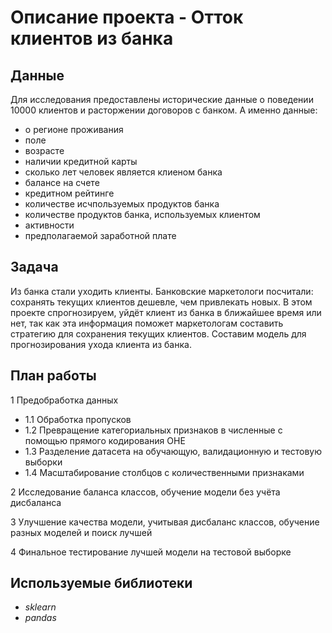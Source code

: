 # Описание проекта - Отток клиентов из банка


## Данные

Для исследования предоставлены исторические данные о поведении 10000 клиентов и расторжении договоров с банком. А именно данные: 
- о регионе проживания
- поле
- возрасте
- наличии кредитной карты
- сколько лет человек является клиеном банка 
- балансе на счете
- кредитном рейтинге
- количестве исчпользуемых продуктов банка 
- количестве продуктов банка, используемых клиентом
- активности
- предполагаемой заработной плате


## Задача

Из банка стали уходить клиенты. Банковские маркетологи посчитали: сохранять текущих клиентов дешевле, чем привлекать новых. В этом проекте спрогнозируем, уйдёт клиент из банка в ближайшее время или нет, так как эта информация поможет маркетологам составить стратегию для сохранения текущих клиентов. Составим модель для прогнозирования ухода клиента из банка. 

## План работы

1 Предобработка данных
- 1.1 Обработка пропусков
- 1.2 Превращение категориальных признаков в численные с помощью прямого кодирования OHE
- 1.3 Разделение датасета на обучающую, валидационную и тестовую выборки
- 1.4 Масштабирование столбцов с количественными признаками

2 Исследование баланса классов, обучение модели без учёта дисбаланса

3 Улучшение качества модели, учитывая дисбаланс классов, обучение разных моделей и поиск лучшей

4 Финальное тестирование лучшей модели на тестовой выборке

## Используемые библиотеки

- *sklearn*
- *pandas*
